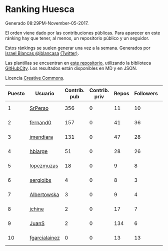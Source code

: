 # Ranking Huesca

Generado 08:29PM-November-05-2017.

El orden viene dado por las contribuciones públicas. Para aparecer en este ránking hay que tener, al menos, un repositorio público y un seguidor.

Estos ránkings se suelen generar una vez a la semana. Generados por [Israel Blancas @iblancasa](https://github.com/iblancasa/) [(Twitter)](https://twitter.com/iblancasa).

Las plantillas se encuentran en [este repositorio](https://github.com/iblancasa/GH-Spanish-Ranking), utilizando la biblioteca [GitHubCity](https://github.com/iblancasa/GitHubCity). Los resultados están disponibles en MD y en JSON.

Licencia [Creative Commons](https://creativecommons.org/licenses/by/4.0/).

| Puesto   |  Usuario  | Contrib. pub | Contrib. priv |Repos| Followers | Desde |  Avatar  |
|----------|-----------|--------------|---------------|-----|-----------|-------|----------|
|1|[SrPerso](https://github.com/SrPerso)|356|0|11|10|2016-02-09|![SrPerso](https://avatars0.githubusercontent.com/u/17146733)|
|2|[fernand0](https://github.com/fernand0)|157|0|41|36|2008-03-06|![fernand0](https://avatars0.githubusercontent.com/u/2467)|
|3|[jmendiara](https://github.com/jmendiara)|131|0|47|28|2011-06-15|![jmendiara](https://avatars0.githubusercontent.com/u/851359)|
|4|[hbiarge](https://github.com/hbiarge)|51|0|28|26|2010-11-08|![hbiarge](https://avatars0.githubusercontent.com/u/473010)|
|5|[lopezmuzas](https://github.com/lopezmuzas)|18|0|9|8|2012-02-01|![lopezmuzas](https://avatars0.githubusercontent.com/u/1397384)|
|6|[sergioibs](https://github.com/sergioibs)|4|0|8|3|2013-09-26|![sergioibs](https://avatars2.githubusercontent.com/u/5547593)|
|7|[Albertowska](https://github.com/Albertowska)|3|0|9|4|2013-05-21|![Albertowska](https://avatars0.githubusercontent.com/u/4486925)|
|8|[jchine](https://github.com/jchine)|2|0|17|7|2012-05-03|![jchine](https://avatars0.githubusercontent.com/u/1701751)|
|9|[JuanS](https://github.com/JuanS)|2|0|134|6|2012-08-16|![JuanS](https://avatars1.githubusercontent.com/u/2165396)|
|10|[fgarcialainez](https://github.com/fgarcialainez)|0|0|13|13|2012-05-19|![fgarcialainez](https://avatars3.githubusercontent.com/u/1755561)|
